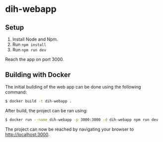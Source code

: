 # dih-webapp

## Setup

1. Install Node and Npm.
2. Run `npm install`
3. Run `npm run dev`

Reach the app on port 3000.

## Building with Docker

The initial building of the web app can be done using the following command:

```bash
$ docker build -t dih-webapp .
```

After build, the project can be ran using:

```bash
$ docker run --name dih-webapp -p 3000:3000 -d dih-webapp npm run dev
```

The project can now be reached by navigating your browser to
[http://localhost:3000](http://localhost:3000).
